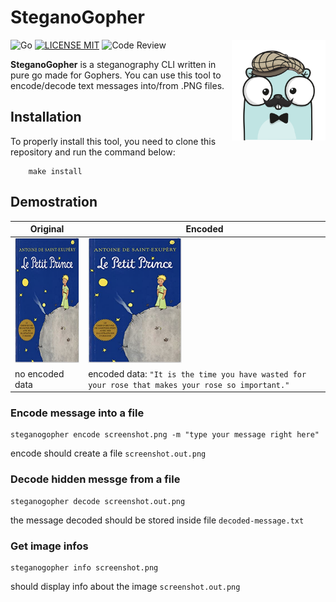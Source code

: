 # SteganoGopher

 <img src="examples/gopher-mustache.png" width="150" align="right"/>

![Go](https://img.shields.io/badge/Golang-gray?logo=go&labelColor=EEE)
[![LICENSE MIT](https://img.shields.io/badge/license-MIT-brightgreen.svg)](https://img.shields.io/badge/license-MIT-brightgreen.svg)
![Code Review](https://github.com/phil-silveira/steganogopher/actions/workflows/code-review.yml/badge.svg)


**SteganoGopher** is a steganography CLI written in pure go made for Gophers.
You can use this tool to encode/decode text messages into/from .PNG files.

## Installation

To properly install this tool, you need to clone this repository and run the command below:
```
    make install
```

## Demostration

| Original | Encoded |
| -------- | ------------ |
|<img src="examples/le-petit-prince.png" width="150" height="200" /> | <img src="examples/le-petit-prince.out.png" width="150" height="200" /> |
| no encoded data | encoded data: `"It is the time you have wasted for your rose that makes your rose so important."` |

### Encode message into a file
```
steganogopher encode screenshot.png -m "type your message right here"
```
encode should create a file `screenshot.out.png`

### Decode hidden messge from a file
```
steganogopher decode screenshot.out.png 
```
the message decoded should be stored inside file `decoded-message.txt`

### Get image infos
```
steganogopher info screenshot.png
```
should display info about the image `screenshot.out.png`
